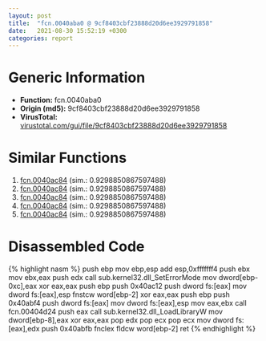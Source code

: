 ```yaml
---
layout: post
title:  "fcn.0040aba0 @ 9cf8403cbf23888d20d6ee3929791858"
date:   2021-08-30 15:52:19 +0300
categories: report
---
```


# Generic Information
- **Function:** fcn.0040aba0
- **Origin (md5):** 9cf8403cbf23888d20d6ee3929791858
- **VirusTotal:** [virustotal.com/gui/file/9cf8403cbf23888d20d6ee3929791858][virustotal_ref]



# Similar Functions

1. [fcn.0040ac84][similar_1_ref] (sim.: 0.9298850867597488)
2. [fcn.0040ac84][similar_2_ref] (sim.: 0.9298850867597488)
3. [fcn.0040ac84][similar_3_ref] (sim.: 0.9298850867597488)
4. [fcn.0040ac84][similar_4_ref] (sim.: 0.9298850867597488)
5. [fcn.0040ac84][similar_5_ref] (sim.: 0.9298850867597488)


# Disassembled Code

{% highlight nasm %}
push ebp
mov ebp,esp
add esp,0xfffffff4
push ebx
mov ebx,eax
push edx
call sub.kernel32.dll_SetErrorMode
mov dword[ebp-0xc],eax
xor eax,eax
push ebp
push 0x40ac12
push dword fs:[eax]
mov dword fs:[eax],esp
fnstcw word[ebp-2]
xor eax,eax
push ebp
push 0x40abf4
push dword fs:[eax]
mov dword fs:[eax],esp
mov eax,ebx
call fcn.00404d24
push eax
call sub.kernel32.dll_LoadLibraryW
mov dword[ebp-8],eax
xor eax,eax
pop edx
pop ecx
pop ecx
mov dword fs:[eax],edx
push 0x40abfb
fnclex 
fldcw word[ebp-2]
ret 
{% endhighlight %}


[similar_1_ref]: /report/fcn.0040ac84@6e87b7ccbd19229e0b0b6b0b21948a18
[similar_2_ref]: /report/fcn.0040ac84@c4f32fc9d3680d79e17e52694f7c500f
[similar_3_ref]: /report/fcn.0040ac84@0ad8edd40a874a1aec993fe82d20aeec
[similar_4_ref]: /report/fcn.0040ac84@a8c51c88e2272f2397cc463a3ffa4544
[similar_5_ref]: /report/fcn.0040ac84@5d991d1a7a9b58aecd5ee95b2d0d7bd9
[virustotal_ref]: https://www.virustotal.com/gui/file/9cf8403cbf23888d20d6ee3929791858
